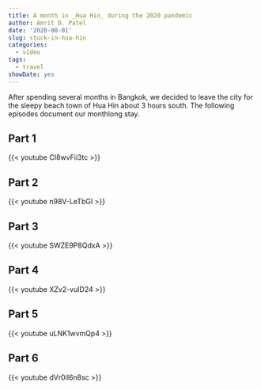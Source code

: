 ```yaml
---
title: A month in _Hua Hin_ during the 2020 pandemic
author: Amrit D. Patel
date: '2020-08-01'
slug: stuck-in-hua-hin
categories:
  - video
tags:
  - travel
showDate: yes
---
```


After spending several months in Bangkok, we decided to leave the city for the sleepy beach town of Hua Hin about 3 hours south. The following episodes document our monthlong stay.

## Part 1

{{< youtube CI8wvFii3tc >}}

## Part 2

{{< youtube n98V-LeTbGI >}}

## Part 3

{{< youtube SWZE9P8QdxA >}}

## Part 4

{{< youtube XZv2-vuID24 >}}

## Part 5

{{< youtube uLNK1wvmQp4 >}}

## Part 6

{{< youtube dVr0iI6n8sc >}}

